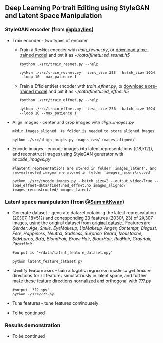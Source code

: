 ## Deep Learning Portrait Editing using StyleGAN and Latent Space Manipulation


### StyleGAN encoder (from [@pbaylies](https://github.com/pbaylies/stylegan-encoder))

* Train encoder - two types of encoder
    * Train a ResNet encoder with *train_resnet.py*, or [download a pre-trained model](https://drive.google.com/open?id=1tZLucJ1pZ8GA9JTRwF9d-Thr0zhR-i6l) and put it as *~/data/finetuned_resnet.h5*
      ```
      #python ./src/train_resnet.py --help

      python ./src/train_resnet.py --test_size 256 --batch_size 1024 --loop 10 --max_patience 1
      ```
    
    * Train a EfficientNet encoder with *train_effnet.py*, or [download a pre-trained model](https://drive.google.com/open?id=1LFTlv0RFo2zXz2GKVEYZDBRL7wFIj5Cc) and put it as *~/data/finetuned_effnet.h5*
      ```
      #python ./src/train_effnet.py --help
      
      python ./src/train_effnet.py --test_size 256 --batch_size 1024 --loop 10 --max_patience 1
      ```


* Align images - center and crop images with *align_images.py*
  ```
  mkdir images_aligned  #a folder is needed to store aligned images

  python ./src/align_images.py images_raw/ images_aligned/
  ```


* Encode images - encode images into latent representations ((18,512)), and reconstruct images using StyleGAN generator with *encode_images.py*
  ```
  #lantent representations are stored in folder 'images_latent', and reconstructed images are stored in folder 'images_reconstructed'
    
  python ./src/encode_images.py --batch_size=2 --output_video=True --load_effnet=data/finetuned_effnet.h5 images_aligned/ images_reconstructed/ images_latent/
  ```


### Latent space manipulation (from [@SummitKwan](https://github.com/SummitKwan/transparent_latent_gan))
* Generate dataset - generate dataset cotaining the latent representation (20307, 18*512) and corresponding 23 features (20307, 23) of 20,307 images, using the original dataset from [original dataset](https://drive.google.com/uc?id=1xMM3AFq0r014IIhBLiMCjKJJvbhLUQ9t). Features are *Gender, Age, Smile, EyeMakeup, LipMakeup, Anger, Contempt, Disgust, Fear, Happiness, Neutral, Sadness, Surprise, Beard, Moustache, Sideburns, Bald, BlondHair, BrownHair, BlackHair, RedHair, GrayHair, OtherHair*. 
  ```
  #output is '~/data/latent_feature_dataset.npy'
    
  python latent_feature_dataset.py
  ```


* Identify feature axes - train a logistic regression model to get feature directions for all features simultatiously in latent space, and further make these feature directions normalized and orthogonal with *???.py*
    ```
    #output '???.npy'
    python ./src/???.py
    ```

* Tune features - tune features continousely

* To be continued

### Results demonstration
* To be continued

